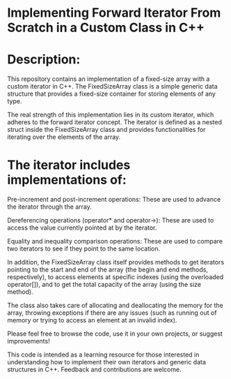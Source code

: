  # Implementing Forward Iterator From Scratch in a Custom Class in C++
 # Description:

This repository contains an implementation of a fixed-size array with a custom iterator in C++. The FixedSizeArray class is a simple generic data structure that provides a fixed-size container for storing elements of any type.

The real strength of this implementation lies in its custom iterator, which adheres to the forward iterator concept. The iterator is defined as a nested struct inside the FixedSizeArray class and provides functionalities for iterating over the elements of the array.

# The iterator includes implementations of:

Pre-increment and post-increment operations: These are used to advance the iterator through the array.

Dereferencing operations (operator* and operator->): These are used to access the value currently pointed at by the iterator.

Equality and inequality comparison operations: These are used to compare two iterators to see if they point to the same location.

In addition, the FixedSizeArray class itself provides methods to get iterators pointing to the start and end of the array (the begin and end methods, respectively), to access elements at specific indexes (using the overloaded operator[]), and to get the total capacity of the array (using the size method).

The class also takes care of allocating and deallocating the memory for the array, throwing exceptions if there are any issues (such as running out of memory or trying to access an element at an invalid index).

Please feel free to browse the code, use it in your own projects, or suggest improvements!

This code is intended as a learning resource for those interested in understanding how to implement their own iterators and generic data structures in C++. Feedback and contributions are welcome.
